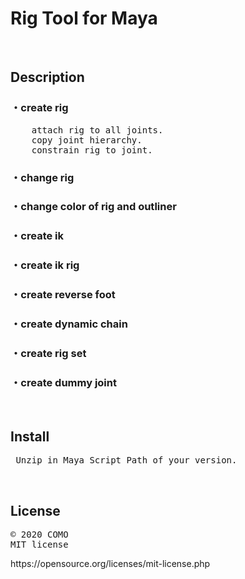 <h1><b>Rig Tool for Maya</b></h1>
<br>
<h2><b>Description</b></h2>
<h3>・create rig</h3>
<pre>
    attach rig to all joints.
    copy joint hierarchy.
    constrain rig to joint.
</pre>
<h3>・change rig</h3>
<h3>・change color of rig and outliner</h3>
<h3>・create ik</h3>
<h3>・create ik rig</h3>
<h3>・create reverse foot</h3>
<h3>・create dynamic chain</h3>
<h3>・create rig set</h3>
<h3>・create dummy joint</h3>
<br>
<h2><b>Install</b></h2>
<pre>
 Unzip in Maya Script Path of your version.
</pre>
<br>
<h2><b>License</b></h2>
<pre>
© 2020 COMO
MIT license
</pre>
https://opensource.org/licenses/mit-license.php
